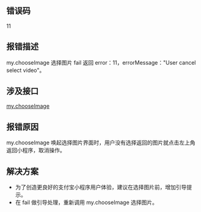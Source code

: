 ## 错误码
11

## 报错描述
my.chooseImage 选择图片 fail 返回 error：11，errorMessage："User cancel select video"。 

## 涉及接口
[my.chooseImage](https://opendocs.alipay.com/mini/api/media/image/my.chooseimage)

## 报错原因
my.chooseImage 唤起选择图片界面时，用户没有选择返回的图片就点击左上角返回小程序，取消操作。 

## 解决方案

- 为了创造更良好的支付宝小程序用户体验，建议在选择图片前，增加引导提示。
- 在 fail 做引导处理，重新调用 my.chooseImage 选择图片。


